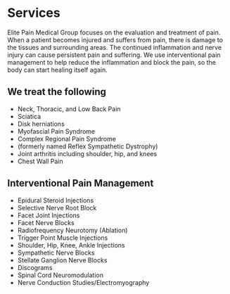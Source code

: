 # Services

Elite Pain Medical Group focuses on the evaluation and treatment of pain. When a patient becomes injured and suffers from pain, there is damage to the tissues and surrounding areas. The continued inflammation and nerve injury can cause persistent pain and suffering. We use interventional pain management to help reduce the inflammation and block the pain, so the body can start healing itself again.

## We treat the following

- Neck, Thoracic, and Low Back Pain
- Sciatica
- Disk herniations
- Myofascial Pain Syndrome
- Complex Regional Pain Syndrome
- (formerly named Reflex Sympathetic Dystrophy)
- Joint arthritis including shoulder, hip, and knees
- Chest Wall Pain​

## Interventional Pain Management

- Epidural Steroid Injections
- Selective Nerve Root Block
- Facet Joint Injections
- Facet Nerve Blocks
- Radiofrequency Neurotomy (Ablation)
- Trigger Point Muscle Injections
- Shoulder, Hip, Knee, Ankle Injections
- Sympathetic Nerve Blocks
- Stellate Ganglion Nerve Blocks
- ​Discograms
- Spinal Cord Neuromodulation
- Nerve Conduction Studies/Electromyography
